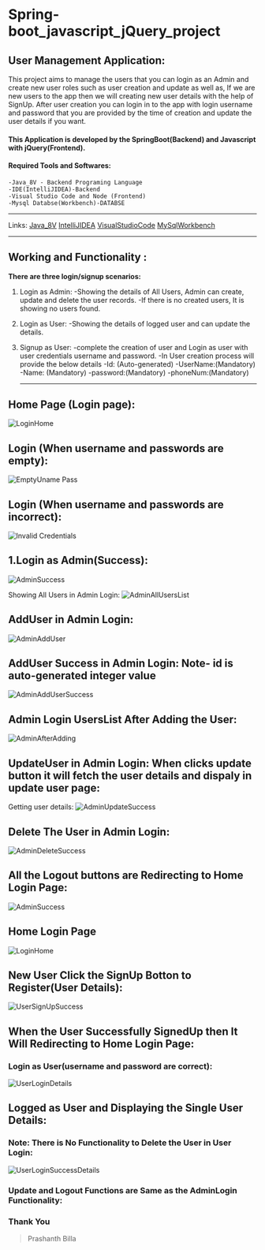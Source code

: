 # Spring-boot_javascript_jQuery_project
## User Management Application: 
This project aims to manage the users that you can login as an Admin and create new user roles such as user creation and update as well as, If we are new users to the app then we will creating new user details with the help of SignUp. After user creation you can login in to the app with login username and password that you are provided by the time of creation and update the user details if you want.

#### This Application is developed by the SpringBoot(Backend) and Javascript with jQuery(Frontend).


#### Required Tools and Softwares:
```
-Java_8V - Backend Programing Language
-IDE(IntelliJIDEA)-Backend
-Visual Studio Code and Node (Frontend)
-Mysql Databse(Workbench)-DATABSE
```


__________________________________________________________________________
Links:
  [Java_8V](https://www.oracle.com/java/technologies/downloads"download")
  [IntelliJIDEA](https://www.jetbrains.com/idea/download"download")
  [VisualStudioCode](https://https://code.visualstudio.com/download"download")
  [MySqlWorkbench](https://https://dev.mysql.com/downloads/workbench/"download")
 

___________________________________________________________________

## Working and Functionality :
     
**There are three login/signup scenarios:**

1. Login as Admin:
   -Showing the details of All Users, Admin can create, update and delete the user records.
   -If there is no created users, It is showing no users found.
2. Login as User:
   -Showing the details of logged user and can update the details.
3. Signup as User:
   -complete the creation of user and Login as user with user credentials username and password.
   -In User creation process will provide the below details
      -Id:      (Auto-generated)
      -UserName:(Mandatory)
      -Name:    (Mandatory)
      -password:(Mandatory)
      -phoneNum:(Mandatory)
      
      _________________________________________
      
## Home Page (Login page):
![LoginHome](https://user-images.githubusercontent.com/85600714/141420220-274ea460-1124-4cdc-b622-7f76fb3f0d96.png)

## Login (When username and passwords are empty):
![EmptyUname Pass](https://user-images.githubusercontent.com/85600714/141420402-360c2bf8-e69e-497e-8f88-d092738acae5.png)

## Login (When username and passwords are incorrect):
![Invalid Credentials](https://user-images.githubusercontent.com/85600714/141420548-05eb8cb3-ab94-40a1-9149-2e47e0f900f6.png)

## 1.Login as Admin(Success):
![AdminSuccess](https://user-images.githubusercontent.com/85600714/141420664-20d70d68-1dd7-4893-aa85-e8facc68de0f.png)

Showing All Users in Admin Login:
![AdminAllUsersList](https://user-images.githubusercontent.com/85600714/141420802-73cd1a0e-d7b3-4570-ae3c-43e724af6b72.png)

## AddUser in Admin Login:
![AdminAddUser](https://user-images.githubusercontent.com/85600714/141420981-5348da09-da67-4ab5-ac11-2ed160eb9494.png)

## AddUser Success in Admin Login: Note- id is auto-generated integer value
![AdminAddUserSuccess](https://user-images.githubusercontent.com/85600714/141421166-a88c51ef-2a26-441f-b64c-492187887de5.png)

## Admin Login UsersList After Adding the User:
![AdminAfterAdding](https://user-images.githubusercontent.com/85600714/141421271-86cd8b07-7332-4901-8583-09db5d67889d.png)

## UpdateUser in Admin Login: When clicks update button it will fetch the user details and dispaly in update user page:
Getting user details:
![AdminUpdateSuccess](https://user-images.githubusercontent.com/85600714/141421519-78e52858-dbf1-4b7d-bae3-e8463808c827.png)

## Delete The User in Admin Login:
![AdminDeleteSuccess](https://user-images.githubusercontent.com/85600714/141421654-234be183-c231-46bf-8e4d-ddffc1a804c0.png)

## All the Logout buttons are Redirecting to Home Login Page:
![AdminSuccess](https://user-images.githubusercontent.com/85600714/141421853-41c9b65d-9ae5-4cd4-8041-a662bce0ffc7.png)

## Home Login Page
![LoginHome](https://user-images.githubusercontent.com/85600714/141421915-ccea2888-8042-4ef6-b423-54f4a3ae3940.png)

## New User Click the SignUp Botton to Register(User Details):
![UserSignUpSuccess](https://user-images.githubusercontent.com/85600714/141422126-2e71e757-36e1-4d29-a060-529bafeed7c0.png)

## When the User Successfully SignedUp then It Will Redirecting to Home Login Page:
### Login as User(username and password are correct):
![UserLoginDetails](https://user-images.githubusercontent.com/85600714/141422390-686aaafe-be3b-4d5b-b6bd-be7f375c1c39.png)

## Logged as User and Displaying the Single User Details:
### Note: There is No Functionality to Delete the User in User Login:
![UserLoginSuccessDetails](https://user-images.githubusercontent.com/85600714/141422510-2f5c4b88-eab9-4720-9356-ef1822e01116.png)

### Update and Logout Functions are Same as the AdminLogin Functionality:


### Thank You  
> Prashanth Billa
